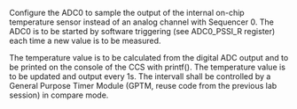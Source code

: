 Configure the ADC0 to sample the output of the internal on-chip temperature
sensor instead of an analog channel with Sequencer 0. The ADC0 is to be
started by software triggering (see ADC0_PSSI_R register) each time a new
value is to be measured.

The temperature value is to be calculated from the digital ADC output and to
be printed on the console of the CCS with printf(). The temperature value is to
be updated and output every 1s. The intervall shall be controlled by a General
Purpose Timer Module (GPTM, reuse code from the previous lab session) in
compare mode.
